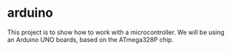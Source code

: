 # arduino
This project is to show how to work with a microcontroller. We will be using an Arduino UNO boards, based on the ATmega328P chip.
